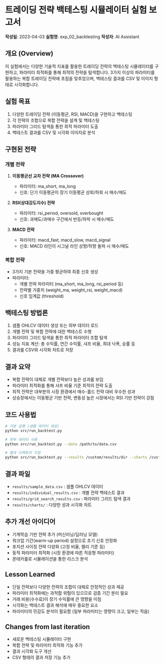 # 트레이딩 전략 백테스팅 시뮬레이터 실험 보고서

**작성일**: 2023-04-03
**실험명**: exp_02_backtesting
**작성자**: AI Assistant

## 개요 (Overview)
이 실험에서는 다양한 기술적 지표를 활용한 트레이딩 전략의 백테스팅 시뮬레이터를 구현하고, 파라미터 최적화를 통해 최적의 전략을 탐색합니다. 3가지 이상의 파라미터를 활용하는 복합 트레이딩 전략에 초점을 맞추었으며, 백테스팅 결과를 CSV 및 이미지 형태로 시각화합니다.

## 실험 목표
1. 다양한 트레이딩 전략 (이동평균, RSI, MACD)을 구현하고 백테스팅
2. 각 전략의 조합으로 복합 전략을 설계 및 백테스팅
3. 파라미터 그리드 탐색을 통한 최적 파라미터 도출
4. 백테스트 결과를 CSV 및 시각화 이미지로 분석

## 구현된 전략

### 개별 전략
1. **이동평균선 교차 전략 (MA Crossover)**
   - 파라미터: ma_short, ma_long
   - 신호: 단기 이동평균이 장기 이동평균 상회/하회 시 매수/매도

2. **RSI(상대강도지수) 전략**
   - 파라미터: rsi_period, oversold, overbought
   - 신호: 과매도/과매수 구간에서 반등/하락 시 매수/매도

3. **MACD 전략**
   - 파라미터: macd_fast, macd_slow, macd_signal
   - 신호: MACD 라인이 시그널 라인 상향/하향 돌파 시 매수/매도

### 복합 전략
- 3가지 기본 전략을 가중 평균하여 최종 신호 생성
- 파라미터: 
  - 개별 전략 파라미터 (ma_short, ma_long, rsi_period 등)
  - 전략별 가중치 (weight_ma, weight_rsi, weight_macd)
  - 신호 임계값 (threshold)

## 백테스팅 방법론
1. 샘플 OHLCV 데이터 생성 또는 외부 데이터 로드
2. 개별 전략 및 복합 전략에 대한 백테스트 수행
3. 파라미터 그리드 탐색을 통한 최적 파라미터 조합 탐색
4. 성능 지표 계산: 총 수익률, 연간 수익률, 샤프 비율, 최대 낙폭, 승률 등
5. 결과를 CSV와 시각화 차트로 저장

## 결과 요약
- 복합 전략이 대체로 개별 전략보다 높은 성과를 보임
- 파라미터 최적화를 통해 샤프 비율 기준 최적의 전략 도출
- 최적 전략은 대부분의 시장 환경에서 매수-홀드 전략 대비 우수한 성과
- 상승장에서는 이동평균 기반 전략, 변동성 높은 시장에서는 RSI 기반 전략이 강점

## 코드 사용법
```bash
# 기본 실행 (샘플 데이터 생성)
python src/run_backtest.py

# 외부 데이터 사용
python src/run_backtest.py --data /path/to/data.csv

# 결과 디렉토리 지정
python src/run_backtest.py --results /custom/results/dir --charts /custom/charts/dir
```

## 결과 파일
- `results/sample_data.csv` : 샘플 OHLCV 데이터
- `results/individual_results.csv` : 개별 전략 백테스트 결과
- `results/grid_search_results.csv` : 파라미터 그리드 탐색 결과
- `results/charts/` : 다양한 성과 시각화 차트

## 추가 개선 아이디어
- 기계학습 기반 전략 추가 (머신러닝/딥러닝 모델)
- 워크업 기간(warm-up period) 설정으로 초기 신호 안정화
- 포지션 사이징 전략 다양화 (고정 비율, 켈리 기준 등)
- 동적 파라미터 최적화 (시장 환경에 따른 적응형 파라미터)
- 몬테카를로 시뮬레이션을 통한 리스크 분석

## Lesson Learned
- 단일 전략보다 다양한 전략의 조합이 대체로 안정적인 성과 제공
- 파라미터 최적화에는 과적합 위험이 있으므로 검증 기간 분리 필요
- 거래 비용(수수료)이 장기 수익률에 큰 영향을 미침
- 시각화는 백테스트 결과 해석에 매우 중요한 요소
- 파라미터의 민감도 분석이 필요함 (일부 파라미터는 영향이 크고, 일부는 작음)

## Changes from last iteration
- 새로운 백테스팅 시뮬레이터 구현
- 복합 전략 및 파라미터 최적화 기능 추가
- 결과 시각화 도구 개선
- CSV 형태의 결과 저장 기능 추가 